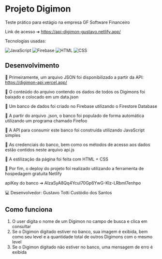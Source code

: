 # Projeto Digimon

Teste prático para estágio na empresa GF Software Financeiro

Link de acesso ➔ https://api-digimon-gustavo.netlify.app/

Tecnologias usadas: 
<p align="left">
  <img src="https://img.shields.io/badge/javascript-%23323330.svg?style=for-the-badge&logo=javascript&logoColor=%23F7DF1E" alt="JavaScript" />
  <img src="https://img.shields.io/badge/Firebase-039BE5?style=for-the-badge&logo=Firebase&logoColor=white" alt="Firebase" />
  <img src="https://img.shields.io/badge/html5-E34F26?style=for-the-badge&logo=html5&logoColor=white" alt="HTML" />
  <img src="https://img.shields.io/badge/css3-1572B6?style=for-the-badge&logo=css3&logoColor=white" alt="CSS" />
</p>

## Desenvolvimento

📌 Primeiramente, um arquivo JSON foi disponibilizado a partir da API: https://digimon-api.vercel.app/

📌 O conteúdo do arquivo contendo os dados de todos os Digimons foi baixado e colocado em um data.json

📌 Um banco de dados foi criado no Firebase utilizando o Firestore Database

📌 A partir do arquivo .json, o banco foi populado de forma automática utilizando um programa chamado Firefoo

📌 A API para consumir este banco foi construída utilizando JavaScript simples

📌 As credenciais do banco, bem como os métodos de acesso aos dados estão contidos neste arquivo api.js

📌 A estilização da página foi feita com HTML + CSS 

📌 Por fim, o deploy do projeto foi realizado utilizando a ferramenta de hospedagem gratuita Netlify

apiKey do banco ➔ AIzaSyA8Qq4YcuI70Gp6YwG-Klz-LRbml7enhpo

💻 Desenvolvedor: Gustavo Totti Custódio dos Santos

## Como funciona

1) O user digita o nome de um Digimon no campo de busca e clica em consultar
2) Se o Digimon digitado estiver no banco, sua imagem é exibida, bem como seu level e a quantidade total de outros Digimons com o mesmo level
3) Se o Digimon digitado não estiver no banco, uma mensagem de erro é exibida 



